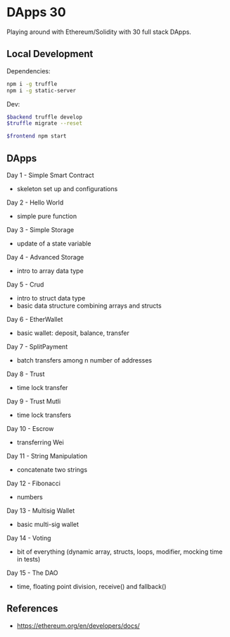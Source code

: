 # DApps 30

Playing around with Ethereum/Solidity with 30 full stack DApps.

## Local Development

Dependencies:

```bash
npm i -g truffle
npm i -g static-server
```

Dev:

```bash
$backend truffle develop
$truffle migrate --reset
```

```bash
$frontend npm start
```

## DApps

Day 1 - Simple Smart Contract

- skeleton set up and configurations

Day 2 - Hello World

- simple pure function

Day 3 - Simple Storage

- update of a state variable

Day 4 - Advanced Storage

- intro to array data type

Day 5 - Crud

- intro to struct data type
- basic data structure combining arrays and structs

Day 6 - EtherWallet

- basic wallet: deposit, balance, transfer

Day 7 - SplitPayment

- batch transfers among n number of addresses

Day 8 - Trust

- time lock transfer

Day 9 - Trust Mutli

- time lock transfers

Day 10 - Escrow

- transferring Wei

Day 11 - String Manipulation

- concatenate two strings

Day 12 - Fibonacci

- numbers

Day 13 - Multisig Wallet

- basic multi-sig wallet

Day 14 - Voting

- bit of everything (dynamic array, structs, loops, modifier, mocking time in tests)

Day 15 - The DAO

- time, floating point division, receive() and fallback()

## References

- https://ethereum.org/en/developers/docs/

